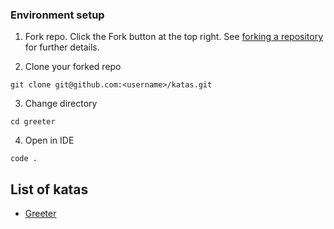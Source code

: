 ### Environment setup

1. Fork repo. Click the Fork button at the top right. See [forking a repository](https://docs.github.com/en/get-started/quickstart/fork-a-repo#forking-a-repository) for further details.

2. Clone your forked repo
```
git clone git@github.com:<username>/katas.git
```

3. Change directory
```
cd greeter
```

4. Open in IDE
```
code .
```

## List of katas
- [Greeter](./greeter/README.md)